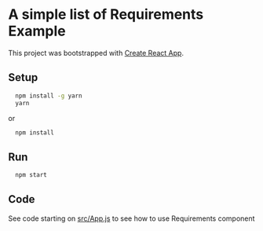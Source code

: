 # A simple list of Requirements Example

This project was bootstrapped with [Create React App](https://github.com/facebookincubator/create-react-app).

## Setup

```sh
  npm install -g yarn
  yarn
```

or

```sh
  npm install
```

## Run

```sh
  npm start
```

## Code

See code starting on [src/App.js](src/App.js) to see how to use Requirements component
